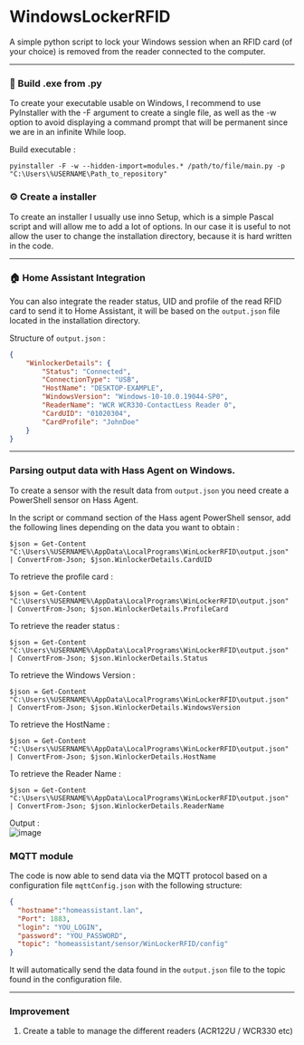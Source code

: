 # WindowsLockerRFID
A simple python script to lock your Windows session when an RFID card (of your choice) is removed from the reader connected to the computer.

- - -

### 🔩 Build .exe from .py
To create your executable usable on Windows, I recommend to use PyInstaller with the -F argument to create a single file, as well as the -w option to avoid displaying a command prompt that will be permanent since we are in an infinite While loop.

Build executable : 
```
pyinstaller -F -w --hidden-import=modules.* /path/to/file/main.py -p "C:\Users\%USERNAME\Path_to_repository"
```

### ⚙️ Create a installer
To create an installer I usually use inno Setup, which is a simple Pascal script and will allow me to add a lot of options.
In our case it is useful to not allow the user to change the installation directory, because it is hard written in the code.

- - -

### 🏠 Home Assistant Integration
You can also integrate the reader status, UID and profile of the read RFID card to send it to Home Assistant, it will be based on the `output.json` file located in the installation directory.

Structure of `output.json` : 

```json
{
    "WinlockerDetails": {
        "Status": "Connected",
        "ConnectionType": "USB",
        "HostName": "DESKTOP-EXAMPLE",
        "WindowsVersion": "Windows-10-10.0.19044-SP0",
        "ReaderName": "WCR WCR330-ContactLess Reader 0",
        "CardUID": "01020304",
        "CardProfile": "JohnDoe"
    }
}
```

- - -

### Parsing output data with Hass Agent on Windows.

To create a sensor with the result data from `output.json` you need create a PowerShell sensor on Hass Agent.

In the script or command section of the Hass agent PowerShell sensor, add the following lines depending on the data you want to obtain :
```
$json = Get-Content "C:\Users\%USERNAME%\AppData\LocalPrograms\WinLockerRFID\output.json" | ConvertFrom-Json; $json.WinlockerDetails.CardUID
```

To retrieve the profile card : 
```
$json = Get-Content "C:\Users\%USERNAME%\AppData\LocalPrograms\WinLockerRFID\output.json" | ConvertFrom-Json; $json.WinlockerDetails.ProfileCard
```

To retrieve the reader status : 
```
$json = Get-Content "C:\Users\%USERNAME%\AppData\LocalPrograms\WinLockerRFID\output.json" | ConvertFrom-Json; $json.WinlockerDetails.Status
```

To retrieve the Windows Version : 
```
$json = Get-Content "C:\Users\%USERNAME%\AppData\LocalPrograms\WinLockerRFID\output.json" | ConvertFrom-Json; $json.WinlockerDetails.WindowsVersion
```

To retrieve the HostName : 
```
$json = Get-Content "C:\Users\%USERNAME%\AppData\LocalPrograms\WinLockerRFID\output.json" | ConvertFrom-Json; $json.WinlockerDetails.HostName
```

To retrieve the Reader Name : 
```
$json = Get-Content "C:\Users\%USERNAME%\AppData\LocalPrograms\WinLockerRFID\output.json" | ConvertFrom-Json; $json.WinlockerDetails.ReaderName
```  
Output :  
![image](https://user-images.githubusercontent.com/70718793/216600295-802695cd-eb30-4447-9cff-cccffa7204e1.png)
  
### MQTT module
The code is now able to send data via the MQTT protocol based on a configuration file `mqttConfig.json` with the following structure:

```json
{
  "hostname":"homeassistant.lan",
  "Port": 1883,
  "login": "YOU_LOGIN",
  "password": "YOU_PASSWORD",
  "topic": "homeassistant/sensor/WinLockerRFID/config"
}
```  

It will automatically send the data found in the `output.json` file to the topic found in the configuration file.

- - -

### Improvement
1. Create a table to manage the different readers (ACR122U / WCR330 etc)
